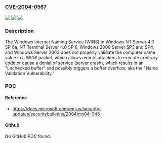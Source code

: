 ### [CVE-2004-0567](https://cve.mitre.org/cgi-bin/cvename.cgi?name=CVE-2004-0567)
![](https://img.shields.io/static/v1?label=Product&message=n%2Fa&color=blue)
![](https://img.shields.io/static/v1?label=Version&message=n%2Fa&color=blue)
![](https://img.shields.io/static/v1?label=Vulnerability&message=n%2Fa&color=brighgreen)

### Description

The Windows Internet Naming Service (WINS) in Windows NT Server 4.0 SP 6a, NT Terminal Server 4.0 SP 6, Windows 2000 Server SP3 and SP4, and Windows Server 2003 does not properly validate the computer name value in a WINS packet, which allows remote attackers to execute arbitrary code or cause a denial of service (server crash), which results in an "unchecked buffer" and possibly triggers a buffer overflow, aka the "Name Validation Vulnerability."

### POC

#### Reference
- https://docs.microsoft.com/en-us/security-updates/securitybulletins/2004/ms04-045

#### Github
No GitHub POC found.

